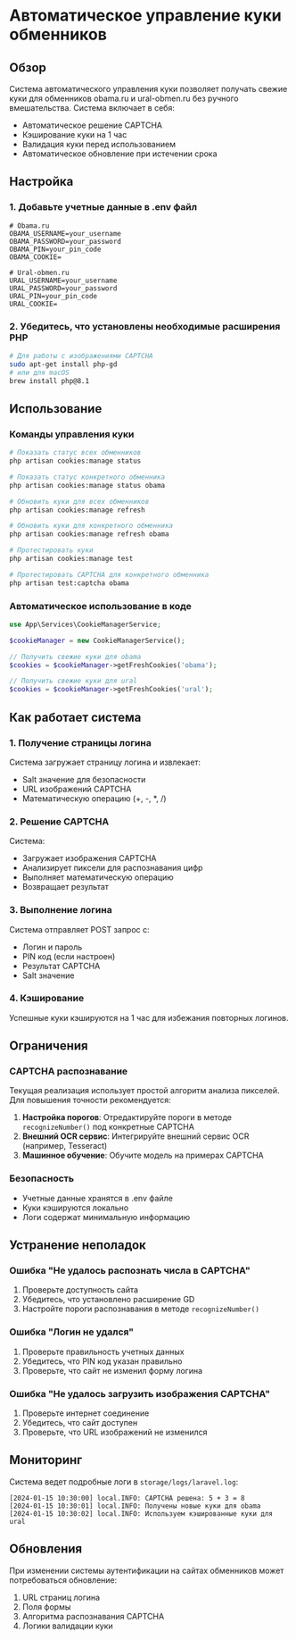 # Автоматическое управление куки обменников

## Обзор

Система автоматического управления куки позволяет получать свежие куки для обменников obama.ru и ural-obmen.ru без ручного вмешательства. Система включает в себя:

- Автоматическое решение CAPTCHA
- Кэширование куки на 1 час
- Валидация куки перед использованием
- Автоматическое обновление при истечении срока

## Настройка

### 1. Добавьте учетные данные в .env файл

```env
# Obama.ru
OBAMA_USERNAME=your_username
OBAMA_PASSWORD=your_password
OBAMA_PIN=your_pin_code
OBAMA_COOKIE=

# Ural-obmen.ru
URAL_USERNAME=your_username
URAL_PASSWORD=your_password
URAL_PIN=your_pin_code
URAL_COOKIE=
```

### 2. Убедитесь, что установлены необходимые расширения PHP

```bash
# Для работы с изображениями CAPTCHA
sudo apt-get install php-gd
# или для macOS
brew install php@8.1
```

## Использование

### Команды управления куки

```bash
# Показать статус всех обменников
php artisan cookies:manage status

# Показать статус конкретного обменника
php artisan cookies:manage status obama

# Обновить куки для всех обменников
php artisan cookies:manage refresh

# Обновить куки для конкретного обменника
php artisan cookies:manage refresh obama

# Протестировать куки
php artisan cookies:manage test

# Протестировать CAPTCHA для конкретного обменника
php artisan test:captcha obama
```

### Автоматическое использование в коде

```php
use App\Services\CookieManagerService;

$cookieManager = new CookieManagerService();

// Получить свежие куки для obama
$cookies = $cookieManager->getFreshCookies('obama');

// Получить свежие куки для ural
$cookies = $cookieManager->getFreshCookies('ural');
```

## Как работает система

### 1. Получение страницы логина
Система загружает страницу логина и извлекает:
- Salt значение для безопасности
- URL изображений CAPTCHA
- Математическую операцию (+, -, *, /)

### 2. Решение CAPTCHA
Система:
- Загружает изображения CAPTCHA
- Анализирует пиксели для распознавания цифр
- Выполняет математическую операцию
- Возвращает результат

### 3. Выполнение логина
Система отправляет POST запрос с:
- Логин и пароль
- PIN код (если настроен)
- Результат CAPTCHA
- Salt значение

### 4. Кэширование
Успешные куки кэшируются на 1 час для избежания повторных логинов.

## Ограничения

### CAPTCHA распознавание
Текущая реализация использует простой алгоритм анализа пикселей. Для повышения точности рекомендуется:

1. **Настройка порогов**: Отредактируйте пороги в методе `recognizeNumber()` под конкретные CAPTCHA
2. **Внешний OCR сервис**: Интегрируйте внешний сервис OCR (например, Tesseract)
3. **Машинное обучение**: Обучите модель на примерах CAPTCHA

### Безопасность
- Учетные данные хранятся в .env файле
- Куки кэшируются локально
- Логи содержат минимальную информацию

## Устранение неполадок

### Ошибка "Не удалось распознать числа в CAPTCHA"
1. Проверьте доступность сайта
2. Убедитесь, что установлено расширение GD
3. Настройте пороги распознавания в методе `recognizeNumber()`

### Ошибка "Логин не удался"
1. Проверьте правильность учетных данных
2. Убедитесь, что PIN код указан правильно
3. Проверьте, что сайт не изменил форму логина

### Ошибка "Не удалось загрузить изображения CAPTCHA"
1. Проверьте интернет соединение
2. Убедитесь, что сайт доступен
3. Проверьте, что URL изображений не изменился

## Мониторинг

Система ведет подробные логи в `storage/logs/laravel.log`:

```
[2024-01-15 10:30:00] local.INFO: CAPTCHA решена: 5 + 3 = 8
[2024-01-15 10:30:01] local.INFO: Получены новые куки для obama
[2024-01-15 10:30:02] local.INFO: Используем кэшированные куки для ural
```

## Обновления

При изменении системы аутентификации на сайтах обменников может потребоваться обновление:

1. URL страниц логина
2. Поля формы
3. Алгоритма распознавания CAPTCHA
4. Логики валидации куки 

 
 
 
 
 
 
 
 
 
 